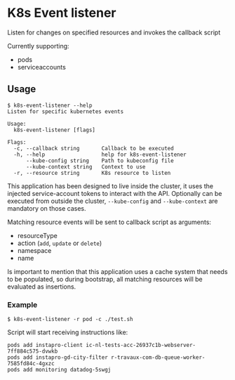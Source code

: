 # K8s Event listener
Listen for changes on specified resources and invokes the callback script

Currently supporting:
- pods
- serviceaccounts

## Usage

```
$ k8s-event-listener --help
Listen for specific kubernetes events

Usage:
  k8s-event-listener [flags]

Flags:
  -c, --callback string       Callback to be executed
  -h, --help                  help for k8s-event-listener
      --kube-config string    Path to kubeconfig file
      --kube-context string   Context to use
  -r, --resource string       K8s resource to listen
```

This application has been designed to live inside the cluster, it uses the injected service-account tokens to interact 
with the API.
Optionally can be executed from outside the cluster, `--kube-config` and `--kube-context` are mandatory on those cases.

Matching resource events will be sent to callback script as arguments:
- resourceType
- action (`add`, `update` or `delete`)
- namespace
- name 

Is important to mention that this application uses a cache system that needs to be populated, so during bootstrap, 
all matching resources will be evaluated as insertions.

### Example

```
$ k8s-event-listener -r pod -c ./test.sh
```

Script will start receiving instructions like:
```
pods add instapro-client ic-nl-tests-acc-26937c1b-webserver-7ff884c575-dvwkb
pods add instapro-gd-city-filter r-travaux-com-db-queue-worker-7585fd84c-4gxzc
pods add monitoring datadog-5swgj
```